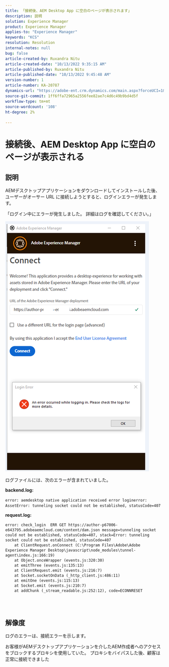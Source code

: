```yaml
---
title: 「接続後、AEM Desktop App に空白のページが表示されます」
description: 説明
solution: Experience Manager
product: Experience Manager
applies-to: "Experience Manager"
keywords: "KCS"
resolution: Resolution
internal-notes: null
bug: false
article-created-by: Ruxandra Nitu
article-created-date: "10/13/2022 9:35:15 AM"
article-published-by: Ruxandra Nitu
article-published-date: "10/13/2022 9:45:48 AM"
version-number: 1
article-number: KA-20787
dynamics-url: "https://adobe-ent.crm.dynamics.com/main.aspx?forceUCI=1&pagetype=entityrecord&etn=knowledgearticle&id=86116b54-da4a-ed11-bba2-0022480866ad"
source-git-commit: 1ff6ffa72965a2556fee82ae7c4d6c49b9bd4d5f
workflow-type: tm+mt
source-wordcount: '108'
ht-degree: 2%

---
```


# 接続後、AEM Desktop App に空白のページが表示される

## 説明


AEMデスクトップアプリケーションをダウンロードしてインストールした後、ユーザーがオーサー URL に接続しようとすると、ログインエラーが発生します。

「ログイン中にエラーが発生しました。 詳細はログを確認してください。」

![](assets/___9af7dcc5-db4a-ed11-bba2-0022480866ad___.png)

ログファイルには、次のエラーが含まれていました。

<b>backend.log:</b>

`error: aemdesktop native application received error loginerror: AssetError: tunneling socket could not be established, statusCode=407`

<b>request.log:</b>




```
error: check_login  ERR GET https://author-p67006-e643795.adobeaemcloud.com/content/dam.json message=tunneling socket could not be established, statusCode=407, stack=Error: tunneling socket could not be established, statusCode=407
    at ClientRequest.onConnect (C:\Program Files\Adobe\Adobe Experience Manager Desktop\javascript\node_modules\tunnel-agent\index.js:166:19)
    at Object.onceWrapper (events.js:320:30)
    at emitThree (events.js:135:13)
    at ClientRequest.emit (events.js:216:7)
    at Socket.socketOnData (_http_client.js:486:11)
    at emitOne (events.js:115:13)
    at Socket.emit (events.js:210:7)
    at addChunk (_stream_readable.js:252:12), code=ECONNRESET
```


<br> 

## 解像度


ログのエラーは、接続エラーを示します。

お客様がAEMデスクトップアプリケーションを介したAEM作成者へのアクセスをブロックするプロキシを使用していた。 プロキシをバイパスした後、顧客は正常に接続できました
